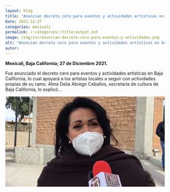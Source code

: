 ```yaml
---
layout: blog
title: "Anuncian decreto cero para eventos y actividades artísticas en bc"
Date: 2021-12-27
categories: mexicali
permalink: /:categories/:title:output_ext
image: /img/cnr/anuncian-decreto-cero-para-eventos-y-actividades.png
alt: "Anuncian decreto cero para eventos y actividades artísticas en bc"
autor:
---
```


**Mexicali, Baja California; 27 de Diciembre 2021.** 

Fue anunciado el decreto cero para eventos y actividades artísticas en Baja California, lo cual apoyará a los artistas locales a seguir con actividades propias de su ramo. Alma Delia Abrego Ceballos, secretaria de cultura de Baja California, lo explicó…


<div id="carouselExampleSlidesOnly" class="carousel slide" data-ride="carousel">
  <div class="carousel-inner">
    <div class="carousel-item active">
       <img class="d-block w-100" src="/img/cnr/anuncian-decreto-cero-para-eventos-y-actividades.png" loading="lazy"  alt="Anuncian decreto cero para eventos y actividades artísticas en bc">
    </div>
  </div>
</div>